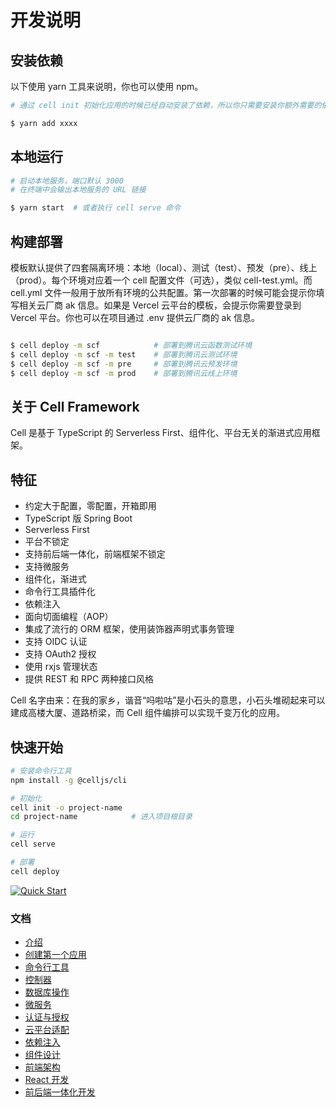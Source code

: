 # 开发说明

## 安装依赖

以下使用 yarn 工具来说明，你也可以使用 npm。

```bash
# 通过 cell init 初始化应用的时候已经自动安装了依赖，所以你只需要安装你额外需要的依赖即可

$ yarn add xxxx
```

## 本地运行

```bash
# 启动本地服务，端口默认 3000
# 在终端中会输出本地服务的 URL 链接

$ yarn start  # 或者执行 cell serve 命令
```

## 构建部署

模板默认提供了四套隔离环境：本地（local）、测试（test）、预发（pre）、线上（prod）。每个环境对应着一个 cell 配置文件（可选），类似 cell-test.yml。而 cell.yml 文件一般用于放所有环境的公共配置。第一次部署的时候可能会提示你填写相关云厂商 ak 信息。如果是 Vercel 云平台的模板，会提示你需要登录到 Vercel 平台。你也可以在项目通过 .env 提供云厂商的 ak 信息。

```bash

$ cell deploy -m scf            # 部署到腾讯云函数测试环境
$ cell deploy -m scf -m test    # 部署到腾讯云测试环境
$ cell deploy -m scf -m pre     # 部署到腾讯云预发环境
$ cell deploy -m scf -m prod    # 部署到腾讯云线上环境

```

## 关于 Cell Framework

Cell 是基于 TypeScript 的 Serverless First、组件化、平台无关的渐进式应用框架。

## 特征

-   约定大于配置，零配置，开箱即用
-   TypeScript 版 Spring Boot
-   Serverless First
-   平台不锁定
-   支持前后端一体化，前端框架不锁定
-   支持微服务
-   组件化，渐进式
-   命令行工具插件化
-   依赖注入
-   面向切面编程（AOP）
-   集成了流行的 ORM 框架，使用装饰器声明式事务管理
-   支持 OIDC 认证
-   支持 OAuth2 授权
-   使用 rxjs 管理状态
-   提供 REST 和 RPC 两种接口风格

Cell 名字由来：在我的家乡，谐音“吗啦咕”是小石头的意思，小石头堆砌起来可以建成高楼大厦、道路桥梁，而 Cell 组件编排可以实现千变万化的应用。

## 快速开始

```bash
# 安装命令行工具
npm install -g @celljs/cli

# 初始化
cell init -o project-name
cd project-name            # 进入项目根目录

# 运行
cell serve

# 部署
cell deploy
```

[![Quick Start](https://asciinema.org/a/474104.svg)](https://asciinema.org/a/474104?speed=2.5&autoplay=1)

### 文档

-   [介绍](https://cell.cellbang.com/guide/%E4%BB%8B%E7%BB%8D)
-   [创建第一个应用](https://cell.cellbang.com/guide/%E5%88%9B%E5%BB%BA%E7%AC%AC%E4%B8%80%E4%B8%AA%E5%BA%94%E7%94%A8)
-   [命令行工具](https://cell.cellbang.com/guide/%E5%91%BD%E4%BB%A4%E8%A1%8C%E5%B7%A5%E5%85%B7)
-   [控制器](https://cell.cellbang.com/guide/%E6%8E%A7%E5%88%B6%E5%99%A8)
-   [数据库操作](https://cell.cellbang.com/guide/%E6%95%B0%E6%8D%AE%E5%BA%93typeorm)
-   [微服务](https://cell.cellbang.com/dev/%E5%BE%AE%E6%9C%8D%E5%8A%A1)
-   [认证与授权](https://cell.cellbang.com/guide/%E8%AE%A4%E8%AF%81%E4%B8%8E%E6%8E%88%E6%9D%83)
-   [云平台适配](https://cell.cellbang.com/cloud/%E4%BA%91%E5%B9%B3%E5%8F%B0%E9%80%82%E9%85%8D)
-   [依赖注入](https://cell.cellbang.com/guide/%E4%BE%9D%E8%B5%96%E6%B3%A8%E5%85%A5)
-   [组件设计](https://cell.cellbang.com/guide/%E7%BB%84%E4%BB%B6%E8%AE%BE%E8%AE%A1)
-   [前端架构](https://cell.cellbang.com/guide/%E5%89%8D%E7%AB%AF%E6%9E%B6%E6%9E%84)
-   [React 开发](https://cell.cellbang.com/dev/react)
-   [前后端一体化开发](https://cell.cellbang.com/dev/%E5%89%8D%E5%90%8E%E7%AB%AF%E4%B8%80%E4%BD%93%E5%8C%96%E5%BC%80%E5%8F%91)
